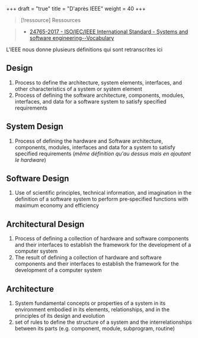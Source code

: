 +++
draft = "true"
title = "D'après IEEE"
weight = 40
+++

> [!ressource] Ressources

> - [24765-2017 - ISO/IEC/IEEE International Standard - Systems and software engineering--Vocabulary](https://ieeexplore.ieee.org/document/8016712)

L'IEEE nous donne plusieurs définitions qui sont retranscrites ici

## Design

1. Process to define the architecture, system elements, interfaces, and other characteristics of a system or system
   element
2. Process of defining the software architecture, components, modules, interfaces, and data for a software system to satisfy specified requirements

## System Design

1. Process of defining the hardware and Software architecture, components, modules, interfaces and data for a
   system to satisfy specified requirements (_même définition qu'au dessus mais en ajoutant le hardware_)

## Software Design

1. Use of scientific principles, technical information, and imagination in the definition of a software system to
   perform pre‐specified functions with maximum economy and efficiency

## Architectural Design

1. Process of defining a collection of hardware and software components and their interfaces to establish the
   framework for the development of a computer system
2. The result of defining a collection of hardware and
   software components and their interfaces to establish the framework for the development of a computer system

## Architecture

1. System fundamental concepts or properties of a system in its environment embodied in its elements,
   relationships, and in the principles of its design and evolution
2. set of rules to define the structure of a system and the
   interrelationships between its parts (e.g. component, module, subprogram, routine)
